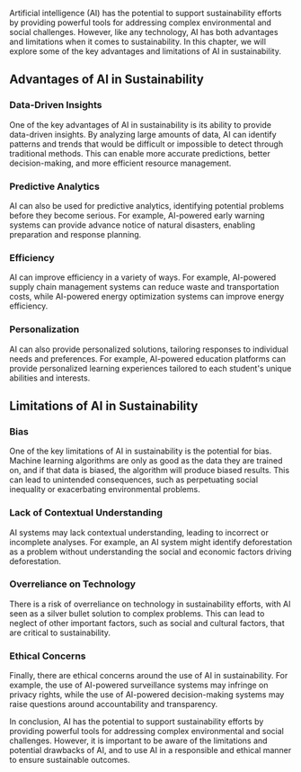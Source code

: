 
Artificial intelligence (AI) has the potential to support sustainability efforts by providing powerful tools for addressing complex environmental and social challenges. However, like any technology, AI has both advantages and limitations when it comes to sustainability. In this chapter, we will explore some of the key advantages and limitations of AI in sustainability.

Advantages of AI in Sustainability
----------------------------------

### Data-Driven Insights

One of the key advantages of AI in sustainability is its ability to provide data-driven insights. By analyzing large amounts of data, AI can identify patterns and trends that would be difficult or impossible to detect through traditional methods. This can enable more accurate predictions, better decision-making, and more efficient resource management.

### Predictive Analytics

AI can also be used for predictive analytics, identifying potential problems before they become serious. For example, AI-powered early warning systems can provide advance notice of natural disasters, enabling preparation and response planning.

### Efficiency

AI can improve efficiency in a variety of ways. For example, AI-powered supply chain management systems can reduce waste and transportation costs, while AI-powered energy optimization systems can improve energy efficiency.

### Personalization

AI can also provide personalized solutions, tailoring responses to individual needs and preferences. For example, AI-powered education platforms can provide personalized learning experiences tailored to each student's unique abilities and interests.

Limitations of AI in Sustainability
-----------------------------------

### Bias

One of the key limitations of AI in sustainability is the potential for bias. Machine learning algorithms are only as good as the data they are trained on, and if that data is biased, the algorithm will produce biased results. This can lead to unintended consequences, such as perpetuating social inequality or exacerbating environmental problems.

### Lack of Contextual Understanding

AI systems may lack contextual understanding, leading to incorrect or incomplete analyses. For example, an AI system might identify deforestation as a problem without understanding the social and economic factors driving deforestation.

### Overreliance on Technology

There is a risk of overreliance on technology in sustainability efforts, with AI seen as a silver bullet solution to complex problems. This can lead to neglect of other important factors, such as social and cultural factors, that are critical to sustainability.

### Ethical Concerns

Finally, there are ethical concerns around the use of AI in sustainability. For example, the use of AI-powered surveillance systems may infringe on privacy rights, while the use of AI-powered decision-making systems may raise questions around accountability and transparency.

In conclusion, AI has the potential to support sustainability efforts by providing powerful tools for addressing complex environmental and social challenges. However, it is important to be aware of the limitations and potential drawbacks of AI, and to use AI in a responsible and ethical manner to ensure sustainable outcomes.

